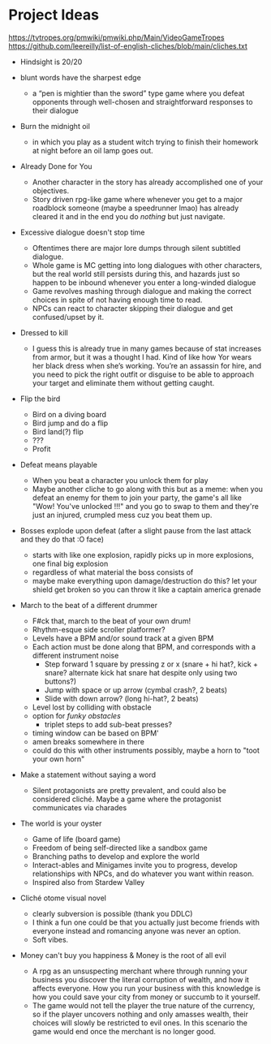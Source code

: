 # Project Ideas

<https://tvtropes.org/pmwiki/pmwiki.php/Main/VideoGameTropes>
<https://github.com/leereilly/list-of-english-cliches/blob/main/cliches.txt>

- Hindsight is 20/20
- blunt words have the sharpest edge
    - a “pen is mightier than the sword” type game where you defeat opponents through well-chosen and straightforward responses to their dialogue

- Burn the midnight oil
    - in which you play as a student witch trying to finish their homework at night before an oil lamp goes out.

- Already Done for You
    - Another character in the story has already accomplished one of your objectives. 
    - Story driven rpg-like game where whenever you get to a major roadblock someone (maybe a speedrunner lmao) has already cleared it and in the end you do *nothing* but just navigate.

- Excessive dialogue doesn't stop time
    - Oftentimes there are major lore dumps through silent subtitled dialogue.
    - Whole game is MC getting into long dialogues with other characters, but the real world still persists during this, and hazards just so happen to be inbound whenever you enter a long-winded dialogue
    - Game revolves mashing through dialogue and making the correct choices in spite of not having enough time to read.
    - NPCs can react to character skipping their dialogue and get confused/upset by it.

- Dressed to kill
    - I guess this is already true in many games because of stat increases from armor, but it was a thought I had.  Kind of like how Yor wears her black dress when she’s working.  You’re an assassin for hire, and you need to pick the right outfit or disguise to be able to approach your target and eliminate them without getting caught.

- Flip the bird
    - Bird on a diving board
    - Bird jump and do a flip
    - Bird land(?) flip
    - ???
    - Profit

- Defeat means playable
    - When you beat a character you unlock them for play
    - Maybe another cliche to go along with this but as a meme: when you defeat an enemy for them to join your party, the game's all like "Wow! You've unlocked <x>!!!" and you go to swap to them and they're just an injured, crumpled mess cuz you beat them up.

- Bosses explode upon defeat (after a slight pause from the last attack and they do that :O face)
    - starts with like one explosion, rapidly picks up in more explosions, one final big explosion
    - regardless of what material the boss consists of
    - maybe make everything upon damage/destruction do this? let your shield get broken so you can throw it like a captain america grenade

- March to the beat of a different drummer
    - F#ck that, march to the beat of your own drum!
    - Rhythm-esque side scroller platformer?
    - Levels have a BPM and/or sound track at a given BPM
    - Each action must be done along that BPM, and corresponds with a different instrument noise
        - Step forward 1 square by pressing z or x (snare + hi hat?, kick + snare? alternate kick hat snare hat despite only using two buttons?)
        - Jump with space or up arrow (cymbal crash?, 2 beats)
        - Slide with down arrow? (long hi-hat?, 2 beats)
    - Level lost by colliding with obstacle
    - option for *funky obstacles*
        - triplet steps to add sub-beat presses?
    - timing window can be based on BPM'
    - amen breaks somewhere in there
    - could do this with other instruments possibly, maybe a horn to "toot your own horn"
- Make a statement without saying a word
    - Silent protagonists are pretty prevalent, and could also be considered cliché.  Maybe a game where the protagonist communicates via charades
- The world is your oyster
    - Game of life (board game)
    - Freedom of being self-directed like a sandbox game
    - Branching paths to develop and explore the world
    - Interact-ables and Minigames invite you to progress, develop relationships with NPCs, and do whatever you want within reason.
    - Inspired also from Stardew Valley
- Cliché otome visual novel
    - clearly subversion is possible (thank you DDLC)
    - I think a fun one could be that you actually just become friends with everyone instead and romancing anyone was never an option.
    - Soft vibes.
- Money can't buy you happiness & Money is the root of all evil
    - A rpg as an unsuspecting merchant where through running your business you discover the literal corruption of wealth, and how it affects everyone.  How you run your business with this knowledge is how you could save your city from money or succumb to it yourself.
    - The game would not tell the player the true nature of the currency, so if the player uncovers nothing and only amasses wealth, their choices will slowly be restricted to evil ones.  In this scenario the game would end once the merchant is no longer good.
